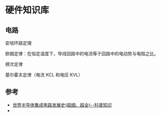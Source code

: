 # 硬件知识库

## 电路

安培环路定理

欧姆定律：在恒定温度下，导线回路中的电流等于回路中的电动势与电阻之比。

楞次定律

基尔霍夫定律（电流 KCL 和电压 KVL）

## 参考

- [世界半导体集成电路发展史(超细、超全)--科普知识](http://www.ime.cas.cn/icac/learning/learning_2/201901/t20190131_5238158_2.html)
- 